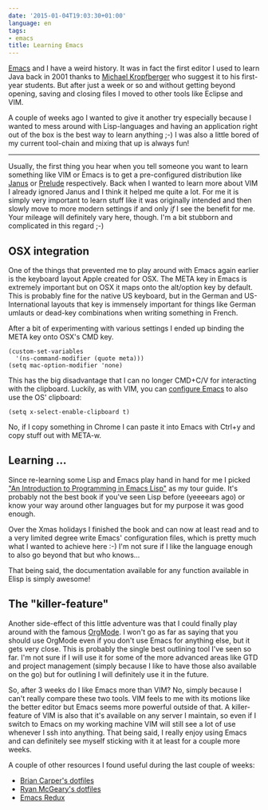 ```yaml
---
date: '2015-01-04T19:03:30+01:00'
language: en
tags:
- emacs
title: Learning Emacs
---
```



[Emacs][e] and I have a weird history. It was in fact the first editor I used to
learn Java back in 2001 thanks to [Michael Kropfberger][mk] who suggest it to
his first-year students. But after just a week or so and without getting beyond
opening, saving and closing files I moved to other tools like Eclipse and VIM.

A couple of weeks ago I wanted to give it another try especially because I
wanted to mess around with Lisp-languages and having an application right out of
the box is the best way to learn anything ;-) I was also a little bored of my
current tool-chain and mixing that up is always fun!

-----------------

Usually, the first thing you hear when you tell someone you want to learn
something like VIM or Emacs is to get a pre-configured distribution like
[Janus][j] or [Prelude][2] respectively. Back when I wanted to learn more about
VIM I already ignored Janus and I think it helped me quite a lot. For me it is
simply very important to learn stuff like it was originally intended and then
slowly move to more modern settings if and only *if* I see the benefit for
me. Your mileage will definitely vary here, though. I'm a bit stubborn and
complicated in this regard ;-)


## OSX integration

One of the things that prevented me to play around with Emacs again earlier is
the keyboard layout Apple created for OSX. The META key in Emacs is extremely
important but on OSX it maps onto the alt/option key by default. This is
probably fine for the native US keyboard, but in the German and US-International
layouts that key is immensely important for things like German umlauts or
dead-key combinations when writing something in French.

After a bit of experimenting with various settings I ended up binding the META
key onto OSX's CMD key.

```
(custom-set-variables
  '(ns-command-modifier (quote meta)))
(setq mac-option-modifier 'none)
```

This has the big disadvantage that I can no longer CMD+C/V for interacting with
the clipboard. Luckily, as with VIM, you can [configure Emacs][c] to also use
the OS' clipboard:

```
(setq x-select-enable-clipboard t)
```

No, if I copy something in Chrome I can paste it into Emacs with Ctrl+y and copy
stuff out with META-w.


## Learning ...

Since re-learning some Lisp and Emacs play hand in hand for me I picked
["An Introduction to Programming in Emacs Lisp"][1] as my tour guide. It's
probably not the best book if you've seen Lisp before (yeeeears ago) or know
your way around other languages but for my purpose it was good enough.

Over the Xmas holidays I finished the book and can now at least read and to a
very limited degree write Emacs' configuration files, which is pretty much what
I wanted to achieve here :-) I'm not sure if I like the language enough to also go
beyond that but who knows...

That being said, the documentation available for any function available in Elisp
is simply awesome!


## The "killer-feature"

Another side-effect of this little adventure was that I could finally play
around with the famous [OrgMode][3]. I won't go as far as saying that you should
use OrgMode even if you don't use Emacs for anything else, but it gets very
close. This is probably the single best outlining tool I've seen so far. I'm not
sure if I will use it for some of the more advanced areas like GTD and project
management (simply because I like to have those also available on the go) but
for outlining I will definitely use it in the future.


So, after 3 weeks do I like Emacs more than VIM? No, simply because I can't really
compare these two tools. VIM feels to me with its motions like the better
editor but Emacs seems more powerful outside of that. A killer-feature of VIM is
also that it's available on any server I maintain, so even if I switch to Emacs
on my working machine VIM will still see a lot of use whenever I ssh into
anything. That being said, I really enjoy using Emacs and can definitely see
myself sticking with it at least for a couple more weeks.

A couple of other resources I found useful during the last couple of weeks:

* [Brian Carper's dotfiles](https://github.com/cdaddr/dotfiles)
* [Ryan McGeary's dotfiles](https://github.com/rmm5t/dotfiles)
* [Emacs Redux](http://emacsredux.com/)


[1]: http://www.gnu.org/software/emacs/manual/html_node/eintr/index.html
[2]: https://github.com/bbatsov/prelude
[mk]: http://www.kropfberger.com/
[3]: http://orgmode.org/
[e]: http://www.gnu.org/software/emacs/
[c]: http://stackoverflow.com/a/64558/22312
[j]: https://github.com/carlhuda/janus
